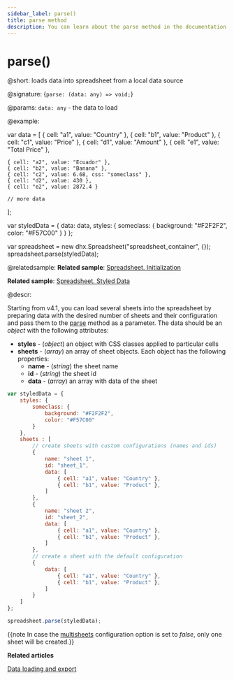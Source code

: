 ```yaml
---
sidebar_label: parse()
title: parse method
description: You can learn about the parse method in the documentation of the DHTMLX JavaScript Spreadsheet library. Browse developer guides and API reference, try out code examples and live demos, and download a free 30-day evaluation version of DHTMLX Spreadsheet.
---
```


# parse()

@short: loads data into spreadsheet from a local data source

@signature: {`parse: (data: any) => void;`}

@params:
`data: any` - the data to load

@example:

var data = [
	{ cell: "a1", value: "Country" },
	{ cell: "b1", value: "Product" },
	{ cell: "c1", value: "Price" },
	{ cell: "d1", value: "Amount" },
	{ cell: "e1", value: "Total Price" },

	{ cell: "a2", value: "Ecuador" },
	{ cell: "b2", value: "Banana" },
	{ cell: "c2", value: 6.68, css: "someclass" },
	{ cell: "d2", value: 430 },
	{ cell: "e2", value: 2872.4 }
    
    // more data
];

var styledData = {
	data: data,
	styles: {
		someclass: {
			background: "#F2F2F2",
			color: "#F57C00"
		}
	}
};

var spreadsheet = new dhx.Spreadsheet("spreadsheet_container", {});
spreadsheet.parse(styledData);

@relatedsample:
**Related sample**: [Spreadsheet. Initialization](https://snippet.dhtmlx.com/ihtkdcoc)

**Related sample**: [Spreadsheet. Styled Data](https://snippet.dhtmlx.com/abnh7glb)

@descr:

Starting from v4.1, you can load several sheets into the spreadsheet by preparing data with the desired number of sheets and their configuration and pass them to the [parse](api/spreadsheet_parse_method.md) method as a parameter. The data should be an *object* with the following attributes:

- **styles** - (*object*) an object with CSS classes applied to particular cells
- **sheets** - (*array*) an array of sheet objects. Each object has the following properties:
    - **name** - (*string*) the sheet name
    - **id** - (*string*) the sheet id
    - **data** - (*array*) an array with data of the sheet

~~~js
var styledData = {
    styles: {
        someclass: {
            background: "#F2F2F2",
            color: "#F57C00"
        }
    },
    sheets : [
        // create sheets with custom configurations (names and ids)
        { 
            name: "sheet 1", 
            id: "sheet_1", 
            data: [
                { cell: "a1", value: "Country" },
                { cell: "b1", value: "Product" },
            ]
        }, 
        { 
            name: "sheet 2", 
            id: "sheet_2", 
            data: [
                { cell: "a1", value: "Country" },
                { cell: "b1", value: "Product" },
            ]
        },
        // create a sheet with the default configuration
        { 
            data: [
                { cell: "a1", value: "Country" },
                { cell: "b1", value: "Product" },
            ]
        } 
    ]
};

spreadsheet.parse(styledData);
~~~

{{note In case the [multisheets](api/spreadsheet_multisheets_config.md) configuration option is set to *false*, only one sheet will be created.}}

**Related articles**

[Data loading and export](loading_data.md)
